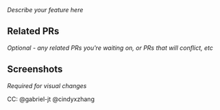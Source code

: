 _Describe your feature here_

## Related PRs

_Optional - any related PRs you're waiting on, or PRs that will conflict, etc_

## Screenshots

_Required for visual changes_

CC: @gabriel-jt @cindyxzhang
